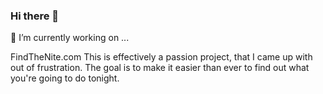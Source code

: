 ### Hi there 👋

🔭 I’m currently working on ...

FindTheNite.com 
This is effectively a passion project, that I came up with out of frustration. The goal is to make it easier than ever to find out what you're going to do tonight.

<!--
**juniusdev/juniusdev** is a ✨ _special_ ✨ repository because its `README.md` (this file) appears on your GitHub profile.

Here are some ideas to get you started:

- 🔭 I’m currently working on ...
- 🌱 I’m currently learning ...
- 👯 I’m looking to collaborate on ...
- 🤔 I’m looking for help with ...
- 💬 Ask me about ...
- 📫 How to reach me: ...
- 😄 Pronouns: ...
- ⚡ Fun fact: ...
-->
